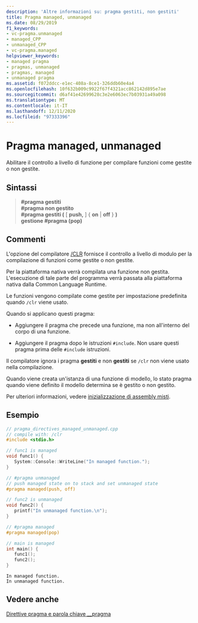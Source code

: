 ```yaml
---
description: 'Altre informazioni su: pragma gestiti, non gestiti'
title: Pragma managed, unmanaged
ms.date: 08/29/2019
f1_keywords:
- vc-pragma.unmanaged
- managed_CPP
- unmanaged_CPP
- vc-pragma.managed
helpviewer_keywords:
- managed pragma
- pragmas, unmanaged
- pragmas, managed
- unmanaged pragma
ms.assetid: f072ddcc-e1ec-408a-8ce1-326ddb60e4a4
ms.openlocfilehash: 10f632b009c9922f67f4321acc862142d895e7ae
ms.sourcegitcommit: d6af41e42699628c3e2e6063ec7b03931a49a098
ms.translationtype: MT
ms.contentlocale: it-IT
ms.lasthandoff: 12/11/2020
ms.locfileid: "97333396"
---
```

# <a name="managed-unmanaged-pragmas"></a>Pragma managed, unmanaged

Abilitare il controllo a livello di funzione per compilare funzioni come gestite o non gestite.

## <a name="syntax"></a>Sintassi

> **#pragma gestiti**\
> **#pragma non gestito**\
> **#pragma gestiti (** [ **push,** ] { **on**  |  **off** } **)**\
> **gestione #pragma (pop)**

## <a name="remarks"></a>Commenti

L'opzione del compilatore [/CLR](../build/reference/clr-common-language-runtime-compilation.md) fornisce il controllo a livello di modulo per la compilazione di funzioni come gestite o non gestite.

Per la piattaforma nativa verrà compilata una funzione non gestita. L'esecuzione di tale parte del programma verrà passata alla piattaforma nativa dalla Common Language Runtime.

Le funzioni vengono compilate come gestite per impostazione predefinita quando `/clr` viene usato.

Quando si applicano questi pragma:

- Aggiungere il pragma che precede una funzione, ma non all'interno del corpo di una funzione.

- Aggiungere il pragma dopo le istruzioni `#include`. Non usare questi pragma prima delle `#include` istruzioni.

Il compilatore ignora i pragma **gestiti** e non **gestiti** se `/clr` non viene usato nella compilazione.

Quando viene creata un'istanza di una funzione di modello, lo stato pragma quando viene definito il modello determina se è gestito o non gestito.

Per ulteriori informazioni, vedere [inizializzazione di assembly misti](../dotnet/initialization-of-mixed-assemblies.md).

## <a name="example"></a>Esempio

```cpp
// pragma_directives_managed_unmanaged.cpp
// compile with: /clr
#include <stdio.h>

// func1 is managed
void func1() {
   System::Console::WriteLine("In managed function.");
}

// #pragma unmanaged
// push managed state on to stack and set unmanaged state
#pragma managed(push, off)

// func2 is unmanaged
void func2() {
   printf("In unmanaged function.\n");
}

// #pragma managed
#pragma managed(pop)

// main is managed
int main() {
   func1();
   func2();
}
```

```Output
In managed function.
In unmanaged function.
```

## <a name="see-also"></a>Vedere anche

[Direttive pragma e parola chiave __pragma](../preprocessor/pragma-directives-and-the-pragma-keyword.md)
